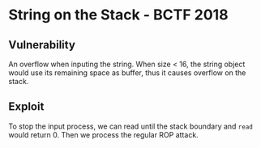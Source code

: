 # String on the Stack - BCTF 2018

## Vulnerability

An overflow when inputing the string. When size < 16, the string object would use its remaining space as buffer, thus it causes overflow on the stack.

## Exploit

To stop the input process, we can read until the stack boundary and `read` would return 0. Then we process the regular ROP attack.
